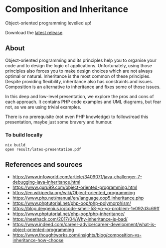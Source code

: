 # Composition and Inheritance

Object-oriented programming levelled up!

Download the [latest release][4].

## About

Object-oriented programming and its principles help you to organise your code and to design the logic of applications. Unfortunately, using those principles also forces you to make design choices which are not always optimal or natural. Inheritance is the most common of these principles. Despite providing flexibility, inheritance also has constraints and issues. Composition is an alternative to inheritance and fixes some of those issues.

In this deep and low-level presentation, we explore the pros and cons of each approach. It contains PHP code examples and UML diagrams, but fear not, as we are using trivial examples.

There is no prerequisite (not even PHP knowledge) to follow/read this presentation, maybe just some bravery and humour.

### To build locally

```shell
nix build
open result/latex-presentation.pdf
```

## References and sources

-   https://www.infoworld.com/article/3409071/java-challenger-7-debugging-java-inheritance.html
-   https://www.guru99.com/object-oriented-programming.html
-   https://en.wikipedia.org/wiki/Object-oriented_programming
-   https://www.php.net/manual/en/language.oop5.inheritance.php
-   https://www.phptutorial.net/php-oop/php-polymorphism/
-   https://blog.devgenius.io/code-smell-58-yo-yo-problem-1e092d3c69ff
-   https://www.phptutorial.net/php-oop/php-inheritance/
-   https://neethack.com/2017/04/Why-inheritance-is-bad/
-   https://www.indeed.com/career-advice/career-development/what-is-object-oriented-programming
-   https://www.thoughtworks.com/insights/blog/composition-vs-inheritance-how-choose

[2]: https://www.latex-project.org/
[4]: https://github.com/ecphp/session--composition-and-inheritance/releases/latest
